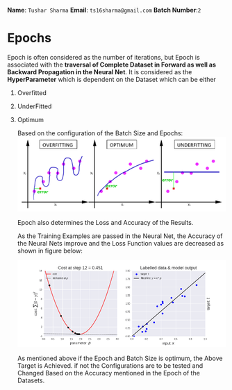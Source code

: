 **Name**: `Tushar Sharma`                             **Email**: `ts16sharma@gmail.com`                        **Batch Number**:`2`

# Epochs

Epoch is often considered as the number of iterations, but Epoch is associated with the **traversal of Complete Dataset in Forward as well as Backward Propagation in the Neural Net**. It is considered as the **HyperParameter** which is dependent on the Dataset which can be either

1. Overfitted

2. UnderFitted

3. Optimum

   Based on the configuration of the Batch Size and Epochs:![16](https://github.com/TusharSharma16/EIP-3.0/blob/master/WEEK%201/images/16.png)

   Epoch also determines the Loss and Accuracy of the Results.

   As the Training Examples are passed in the Neural Net, the Accuracy of the Neural Nets improve and the Loss Function values are decreased as shown in figure below: 

   ![16](https://github.com/TusharSharma16/EIP-3.0/blob/master/WEEK%201/images/16.gif)

   As mentioned above if the Epoch and Batch Size is optimum, the Above Target is Achieved. if not the Configurations are to be tested and Changed Based on the Accuracy mentioned in the Epoch of the Datasets.  
